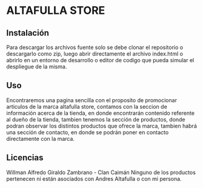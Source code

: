 # ALTAFULLA STORE

## Instalación

Para descargar los archivos fuente solo se debe clonar el repositorio o descargarlo como zip, luego abrir directamente el archivo index.html o abrirlo en un entorno de desarrollo o editor de codigo que pueda simular el despliegue de la misma.

## Uso

Encontraremos una pagina sencilla con el proposito de promocionar articulos de la marca altafulla store, contamos con la seccion de información acerca de la tienda, en donde encontrarán contenido referente al dueño de la tienda, tambien tenemos la sección de productos, donde podran observar los distintos productos que ofrece la marca, tambien habrá una sección de contacto, en donde se podrán poner en contacto directamente con la marca.

## Licencias
Willman Alfredo Giraldo Zambrano - Clan Caimán
Ninguno de los productos pertenecen ni están asociados con Andres Altafulla o con mi persona.